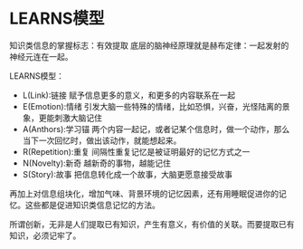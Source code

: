 # LEARNS模型

知识类信息的掌握标志：有效提取
底层的脑神经原理就是赫布定律：一起发射的神经元连在一起。

LEARNS模型：

* L(Link):链接
  赋予信息更多的意义，和更多的内容联系在一起
* E(Emotion):情绪
  引发大脑一些特殊的情绪，比如恐惧，兴奋，光怪陆离的景象，更能刺激大脑记住
* A(Anthors):学习锚
  两个内容一起记，或者记某个信息时，做一个动作，那么当下一次回忆时，做出该动作，就能想起来。
* R(Repetition):重复
  间隔性重复记忆是被证明最好的记忆方式之一
* N(Novelty):新奇
  越新奇的事物，越能记住
* S(Story):故事
  把信息转化成一个故事，大脑更愿意接受故事

再加上对信息组块化，增加气味、背景环境的记忆因素，还有用睡眠促进你的记忆。这些都是促进知识类信息记忆的方法。

所谓创新，无非是人们提取已有知识，产生有意义，有价值的关联。而要提取已有知识，必须记牢了。
